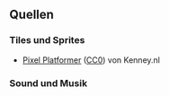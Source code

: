 ## Quellen

### Tiles und Sprites

- [Pixel Platformer](https://kenney.nl/assets/pixel-platformer) ([CC0](https://creativecommons.org/share-your-work/public-domain/cc0/)) von Kenney.nl

### Sound und Musik